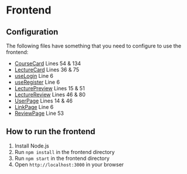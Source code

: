 # Frontend

## Configuration

The following files have something that you need to configure to use the frontend:

- [CourseCard](../frontend/src/components/CourseCard.jsx) Lines 54 & 134
- [LectureCard](../frontend/src/components/LectureCard.jsx) Lines 36 & 75
- [useLogin](../frontend/src/hooks/useLogin.js) Line 6
- [useRegister](../frontend/src/hooks/useRegister.js) Line 6
- [LecturePreview](../frontend/src/pages/LecturePreview.js) Lines 15 & 51
- [LectureReview](../frontend/src/pages/LectureReview.js) Lines 46 & 80
- [UserPage](../frontend/src/pages/UserPage.js) Lines 14 & 46
- [LinkPage](../frontend/src/pages/LinkPage.js) Line 6
- [ReviewPage](../frontend/src/pages/ReviewPage.js) Line 53

## How to run the frontend

1. Install Node.js
2. Run `npm install` in the frontend directory
3. Run `npm start` in the frontend directory
4. Open `http://localhost:3000` in your browser
